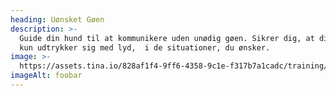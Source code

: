 ```yaml
---
heading: Uønsket Gøen
description: >-
  Guide din hund til at kommunikere uden unødig gøen. Sikrer dig, at din hund
  kun udtrykker sig med lyd,  i de situationer, du ønsker.
image: >-
  https://assets.tina.io/828af1f4-9ff6-4358-9c1e-f317b7a1cadc/training/barking.png
imageAlt: foobar
---
```


